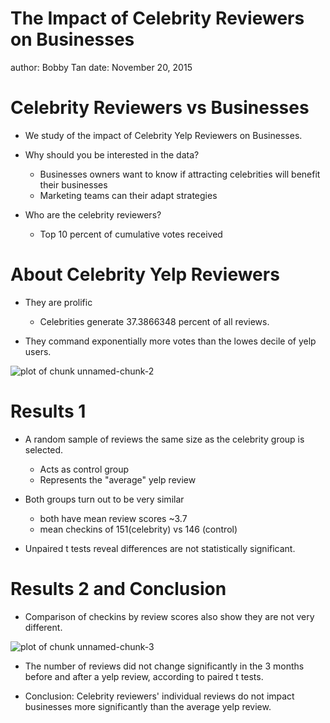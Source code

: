 
The Impact of Celebrity Reviewers on Businesses
========================================================
author: Bobby Tan
date: November 20, 2015


Celebrity Reviewers vs Businesses
========================================================

* We study of the impact of Celebrity Yelp Reviewers on Businesses.

* Why should you be interested in the data?
  + Businesses owners want to know if attracting celebrities will benefit their businesses
  + Marketing teams can their adapt strategies

* Who are the celebrity reviewers?
  + Top 10 percent of cumulative votes received



About Celebrity Yelp Reviewers
========================================================

* They are prolific
  + Celebrities generate 37.3866348 percent of all reviews. 
  
* They command exponentially more votes than the lowes decile of yelp users.



![plot of chunk unnamed-chunk-2](CapstoneSlides.Rmd-figure/unnamed-chunk-2-1.png) 

Results 1
========================================================

* A random sample of reviews the same size as the celebrity group is selected.
  + Acts as control group
  + Represents the "average" yelp review
  
* Both groups turn out to be very similar
  + both  have mean review scores ~3.7
  + mean checkins of 151(celebrity) vs 146 (control)

* Unpaired t tests reveal differences are not statistically significant.

Results 2 and Conclusion
========================================================
* Comparison of checkins by review scores also show they are not very different.

![plot of chunk unnamed-chunk-3](CapstoneSlides.Rmd-figure/unnamed-chunk-3-1.png) 

* The number of reviews did not change significantly in the 3 months before and after a yelp review, according to paired t tests.

* Conclusion: Celebrity reviewers' individual reviews do not impact businesses more significantly than the average yelp review.



